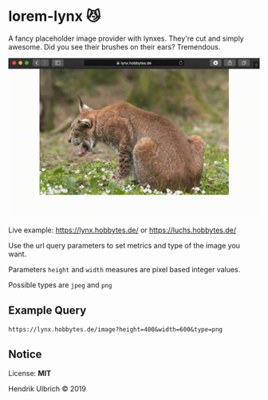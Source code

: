 # lorem-lynx 😼
A fancy placeholder image provider with lynxes. They're cut and simply awesome. Did you see their brushes on their ears? Tremendous.

![lynx](./demo.gif)

Live example: https://lynx.hobbytes.de/ or https://luchs.hobbytes.de/

Use the url query parameters to set metrics and type of the image you want.

Parameters `height` and `width` measures are pixel based integer values.

Possible types are `jpeg` and `png`

## Example Query

```
https://lynx.hobbytes.de/image?height=400&width=600&type=png
```

## Notice

License: **MIT**

Hendrik Ulbrich © 2019
